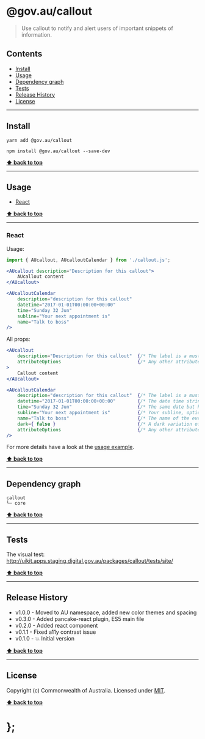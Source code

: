 @gov.au/callout
============

> Use callout to notify and alert users of important snippets of information.


## Contents

* [Install](#install)
* [Usage](#usage)
* [Dependency graph](#dependency-graph)
* [Tests](#tests)
* [Release History](#release-history)
* [License](#license)


----------------------------------------------------------------------------------------------------------------------------------------------------------------


## Install


```shell
yarn add @gov.au/callout
```

```shell
npm install @gov.au/callout --save-dev
```


**[⬆ back to top](#contents)**


----------------------------------------------------------------------------------------------------------------------------------------------------------------


## Usage


* [React](#react)


**[⬆ back to top](#contents)**


----------------------------------------------------------------------------------------------------------------------------------------------------------------


### React

Usage:

```jsx
import { AUcallout, AUcalloutCalendar } from './callout.js';

<AUcallout description="Description for this callout">
	AUcallout content
</AUcallout>

<AUcalloutCalendar
	description="description for this callout"
	datetime="2017-01-01T00:00:00+00:00"
	time="Sunday 32 Jun"
	subline="Your next appointment is"
	name="Talk to boss"
/>
```

All props:

```jsx
<AUcallout
	description="Description for this callout"  {/* The label is a must for screen readers */}
	attributeOptions                            {/* Any other attribute options */}
>
	Callout content
</AUcallout>

<AUcalloutCalendar
	description="description for this callout"  {/* The label is a must for screen readers */}
	datetime="2017-01-01T00:00:00+00:00"        {/* The date time string */}
	time="Sunday 32 Jun"                        {/* The same date but human readable */}
	subline="Your next appointment is"          {/* Your subline, optional */}
	name="Talk to boss"                         {/* The name of the event, optional */}
	dark={ false }                              {/* A dark variation of the component */}
	attributeOptions                            {/* Any other attribute options */}
/>
```

For more details have a look at the [usage example](https://github.com/govau/uikit/tree/master/packages/callout/tests/react/index.js).


**[⬆ back to top](#contents)**


----------------------------------------------------------------------------------------------------------------------------------------------------------------


## Dependency graph

```shell
callout
└─ core
```


**[⬆ back to top](#contents)**


----------------------------------------------------------------------------------------------------------------------------------------------------------------


## Tests

The visual test: http://uikit.apps.staging.digital.gov.au/packages/callout/tests/site/


**[⬆ back to top](#contents)**


----------------------------------------------------------------------------------------------------------------------------------------------------------------


## Release History

* v1.0.0 - Moved to AU namespace, added new color themes and spacing
* v0.3.0 - Added pancake-react plugin, ES5 main file
* v0.2.0 - Added react component
* v0.1.1 - Fixed a11y contrast issue
* v0.1.0 - 💥 Initial version


**[⬆ back to top](#contents)**


----------------------------------------------------------------------------------------------------------------------------------------------------------------


## License

Copyright (c) Commonwealth of Australia.
Licensed under [MIT](https://raw.githubusercontent.com/govau/uikit/packages/core/master/LICENSE).


**[⬆ back to top](#contents)**

# };
